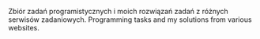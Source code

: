 Zbiór zadań programistycznych i moich rozwiązań zadań z różnych serwisów zadaniowych.
Programming tasks and my solutions from various websites.
